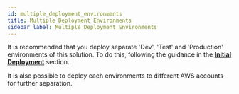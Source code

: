 ```yaml
---
id: multiple_deployment_environments
title: Multiple Deployment Environments
sidebar_label: Multiple Deployment Environments
---
```


It is recommended that you deploy separate 'Dev', 'Test' and 'Production' environments of this solution. To do this, following the guidance in the [**Initial Deployment**](/deployment/summary) section.

It is also possible to deploy each environments to different AWS accounts for further separation.
